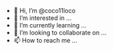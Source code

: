 - 👋 Hi, I’m @coco11loco
- 👀 I’m interested in ...
- 🌱 I’m currently learning ...
- 💞️ I’m looking to collaborate on ...
- 📫 How to reach me ...

<!---
coco11loco/coco11loco is a ✨ special ✨ repository because its `README.md` (this file) appears on your GitHub profile.
You can click the Preview link to take a look at your changes.
--->
